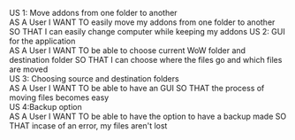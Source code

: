 US 1:  Move addons from one folder to another  
AS A  User I WANT TO  easily move my addons from one folder to another SO THAT I can easily change computer while keeping my addons
US 2: GUI for the application  
AS A User I WANT TO be able to choose current WoW folder and destination folder SO THAT I can choose where the files go and which files are moved  
US 3: Choosing source and destination folders  
AS A User I WANT TO be able to have an GUI SO THAT the process of moving files becomes easy  
US 4:Backup option  
AS A User I WANT TO be able to have the option to have a backup made SO THAT incase of an error, my files aren't lost  
